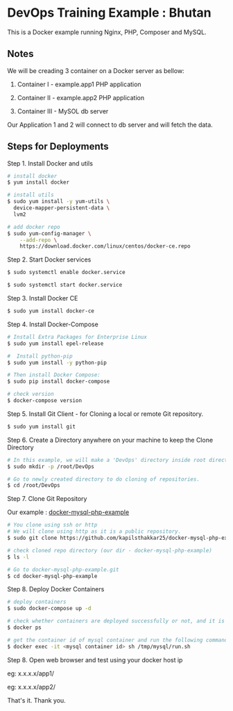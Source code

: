 # DevOps Training Example : Bhutan

This is a Docker example running Nginx, PHP, Composer and MySQL.

## Notes

We will be creading 3 container on a Docker server as bellow:

1. Container I - example.app1 PHP application

2. Container II - example.app2 PHP application

3. Container III - MySOL db server

Our Application 1 and 2 will connect to db server and will fetch the data.

## Steps for Deployments

Step 1.
Install Docker and utils

```sh
# install docker
$ yum install docker

# install utils
$ sudo yum install -y yum-utils \
  device-mapper-persistent-data \
  lvm2

# add docker repo
$ sudo yum-config-manager \
    --add-repo \
    https://download.docker.com/linux/centos/docker-ce.repo

```

Step 2.
Start Docker services
```sh
$ sudo systemctl enable docker.service

$ sudo systemctl start docker.service
```

Step 3.
Install Docker CE 

```sh
$ sudo yum install docker-ce
```

Step 4.
Install Docker-Compose

```sh
# Install Extra Packages for Enterprise Linux
$ sudo yum install epel-release

#  Install python-pip
$ sudo yum install -y python-pip

# Then install Docker Compose:
$ sudo pip install docker-compose

# check version 
$ docker-compose version
```

Step 5. 
Install Git Client - for Cloning a local or remote Git repository. 

```sh
$ sudo yum install git
```

Step 6.
Create a Directory anywhere on your machine to keep the Clone Directory  
```sh
# In this example, we will make a 'DevOps' directory inside root directory.
$ sudo mkdir -p /root/DevOps

# Go to newly created directory to do cloning of repositories.
$ cd /root/DevOps
```
Step 7.
Clone Git Repository 

Our example : [docker-mysql-php-example](https://github.com/kapilsthakkar25/docker-mysql-php-example)
```sh
# You clone using ssh or http 
# We will clone using http as it is a public repository.
$ sudo git clone https://github.com/kapilsthakkar25/docker-mysql-php-example.git

# check cloned repo directory (our dir - docker-mysql-php-example)
$ ls -l

# Go to docker-mysql-php-example.git
$ cd docker-mysql-php-example
```

Step 8.
Deploy Docker Containers
```sh
# deploy containers
$ sudo docker-compose up -d

# check whether containers are deployed successfully or not, and it is running on which port
$ docker ps

# get the container id of mysql container and run the following command to create database schema and tables
$ docker exec -it <mysql container id> sh /tmp/mysql/run.sh
```

Step 8.
Open web browser and test using your docker host ip

eg: x.x.x.x/app1/

eg: x.x.x.x/app2/


That's it. Thank you.
